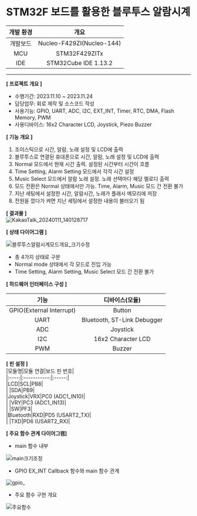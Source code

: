 # STM32F 보드를 활용한 블루투스 알람시계  

|개발 환경|개요|  
|:-------:|:---:|
|개발보드|Nucleo-F429ZI(Nucleo-144)|  
|MCU|STM32F429ZITx|  
|IDE|STM32Cube IDE 1.13.2|  
  
  ----  

**[ 프로젝트 개요 ]**

- 수행기간: 2023.11.10 ~ 2023.11.24  
- 담당업무: 회로 제작 및 소스코드 작성   
- 사용기능: GPIO, UART, ADC, I2C, EXT_INT, Timer, RTC, DMA, Flash Memory, PWM
- 사용디바이스: 16x2 Character LCD, Joystick, Piezo Buzzer     

**[ 기능 개요 ]**  
1.	조이스틱으로 시간, 알람, 노래 설정 및 LCD에 출력
2.	블루투스로 연결된 휴대폰으로 시간, 알람, 노래 설정 및 LCD에 출력
3.	Normal 모드에서 현재 시간 출력. 설정된 시간부터 시간이 흐름
4.	Time Setting, Alarm Setting 모드에서 각각 시간 설정
5.	Music Select 모드에서 알람 노래 설정. 노래 선택마다 해당 멜로디 출력
6.	모드 전환은 Normal 상태에서만 가능. Time, Alarm, Music 모드 간 전환 불가
7.	지난 세팅에서 설정한 시간, 알람시간, 노래가 플래시 메모리에 저장
8.	전원을 껐다가 켜면 지난 세팅에서 설정한 내용이 불러오기 됨

**[ 결과물 ]**  
![KakaoTalk_20240111_140128717](https://github.com/Minhee713/mini-projects-with-Java/assets/127821647/7fbb26c9-b2e8-4a5f-a35b-cd66233a0238)
  

**[ 상태 다이어그램 ]**  

![블루투스알람시계모드개요_크기수정](https://github.com/Minhee713/mini-projects-with-stm32f429/assets/127821647/4872cd51-0fec-486f-b5c9-c4781de79850)
- 총 4가지 상태로 구분  
- Normal mode 상태에서 각 모드로 진입 가능  
- Time Setting, Alarm Setting, Music Select 모드 간 전환 불가  

**[ 하드웨어 인터페이스 구성 ]**  

|기능|디바이스(모듈)|  
|:--:|:--:|  
|GPIO(External Interrupt)|Button|  
|UART|Bluetooth, ST-Link Debugger|  
|ADC|Joystick|  
|I2C|16x2 Character LCD|  
|PWM|Buzzer|   

**[ 핀 설정 ]**  
|모듈명|모듈 연결|보드 핀 번호|  
|:----:|:-----------:|:-----:|  
|LCD|SCL|PB8|    
| |SDA|PB9|  
|Joystick|VRX|PC0 (ADC1_IN10)|  
| |VRY|PC3 (ADC1_IN13)|  
| |SW|PF3|  
|Bluetooth|RXD|PD5 (USART2_TX)|  
| |TXD|PD6 (USART2_RX)|  

**[ 주요 함수 관계 다이어그램]**  

- main 함수 내부  

![main크기조정](https://github.com/Minhee713/mini-projects-with-stm32f429/assets/127821647/09156d4c-fba7-45bb-8193-6c6a80eefe9d)

- GPIO EX_INT Callback 함수와 main 함수 관계    

![gpio_](https://github.com/Minhee713/mini-projects-with-stm32f429/assets/127821647/4282b769-303b-4f63-824e-d0fb0ca4bed1)  

- 주요 함수 구현 개요    

![주요함수](https://github.com/Minhee713/mini-projects-with-stm32f429/assets/127821647/3ee429b0-aa42-4ca1-b039-6b31f5ac68a4)


